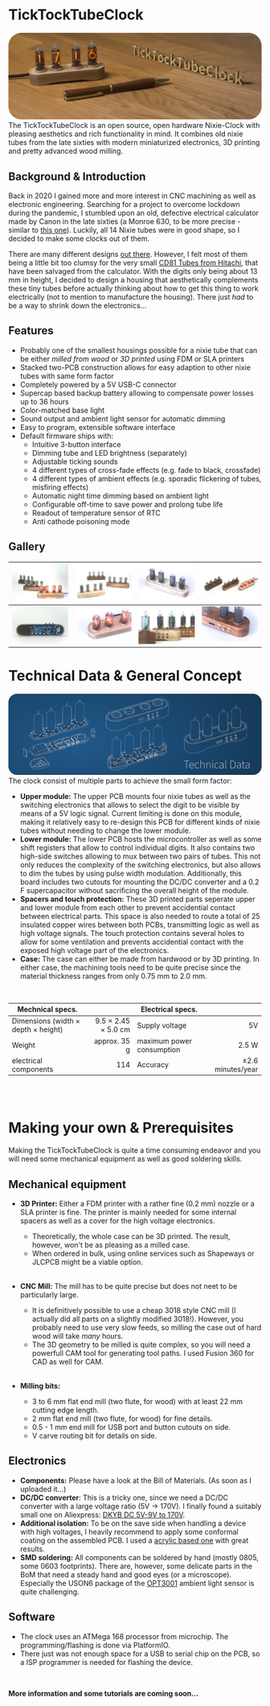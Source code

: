 # TickTockTubeClock
![TickTockTubeClock](doc/assets/logo_top.png)
The TickTockTubeClock is an open source, open hardware Nixie-Clock with pleasing aesthetics and rich functionality in mind. It combines old nixie tubes from the late sixties with modern miniaturized electronics, 3D printing and pretty advanced wood milling.  


## Background & Introduction
Back in 2020 I gained more and more interest in CNC machining as well as electronic engineering. Searching for a project to overcome lockdown during the pandemic, I stumbled upon an old, defective electrical calculator made by Canon in the late sixties (a Monroe 630, to be more precise - similar to [this one](https://www.oldcalculatormuseum.com/monroe620.html)). Luckily, all 14 Nixie tubes were in good shape, so I decided to make some clocks out of them.

There are many different designs [out there](http://www.electricstuff.co.uk/nixiegallery.html). However, I felt most of them being a little bit too clumsy for the very small [CD81 Tubes from Hitachi](https://www.swissnixie.com/tubes/CD81/), that have been salvaged from the calculator. With the digits only being about 13 mm in height, I decided to design a housing that aesthetically complements these tiny tubes before actually thinking about how to get this thing to work electrically (not to mention to manufacture the housing). There just *had* to be a way to shrink down the electronics...

## Features
* Probably one of the smallest housings possible for a nixie tube that can be either *milled from wood* or *3D printed* using FDM or SLA printers
* Stacked two-PCB construction allows for easy adaption to other nixie tubes with same form factor
* Completely powered by a 5V USB-C connector
* Supercap based backup battery allowing to compensate power losses up to 36 hours
* Color-matched base light
* Sound output and ambient light sensor for automatic dimming
* Easy to program, extensible software interface
* Default firmware ships with:
  * Intuitive 3-button interface
  * Dimming tube and LED brightness (separately)
  * Adjustable ticking sounds
  * 4 different types of cross-fade effects (e.g. fade to black, crossfade)
  * 4 different types of ambient effects (e.g. sporadic flickering of tubes, misfiring effects)
  * Automatic night time dimming based on ambient light
  * Configurable off-time to save power and prolong tube life
  * Readout of temperature sensor of RTC
  * Anti cathode poisoning mode

## Gallery
|![TickTockTubeClock](doc/gallery/002.jpg)|![TickTockTubeClock](doc/gallery/001.jpg)|![TickTockTubeClock](doc/gallery/007.jpg)|![TickTockTubeClock](doc/gallery/005.jpg)|
|:-------------------------:|:-------------------------:|:-------------------------:|:-------------------------:|
|![TickTockTubeClock](doc/gallery/004.jpg)|![TickTockTubeClock](doc/gallery/006.jpg)|![TickTockTubeClock](doc/gallery/003.jpg)|![TickTockTubeClock](doc/gallery/008.jpg)|

# Technical Data & General Concept
![Technical Data](doc/assets/tech_data.png)
The clock consist of multiple parts to achieve the small form factor:
* **Upper module:** The upper PCB mounts four nixie tubes as well as the switching electronics that allows to select the digit to be visible by means of a 5V logic signal. Current limiting is done on this module, making it relatively easy to re-design this PCB for different kinds of nixie tubes without needing to change the lower module.
* **Lower module:** The lower PCB hosts the microcontroller as well as some shift registers that allow to control individual digits. It also contains two high-side switches allowing to mux between two pairs of tubes. This not only reduces the complexity of the switching electronics, but also allows to dim the tubes by using pulse width modulation. Additionally, this board includes two cutouts for mounting the DC/DC converter and a 0.2 F supercapacitor without sacrificing the overall height of the module.
* **Spacers and touch protection:** These 3D printed parts seperate upper and lower module from each other to prevent accidential contact between electrical parts. This space is also needed to route a total of 25 insulated copper wires between both PCBs, transmitting logic as well as high voltage signals. The touch protection contains several holes to allow for some ventilation and prevents accidential contact with the exposed high voltage part of the electronics.
* **Case:** The case can either be made from hardwood or by 3D printing. In either case, the machining tools need to be quite precise since the material thickness ranges from only 0.75 mm to 2.0 mm.

<br />

| Mechnical specs. | | Electrical specs. | |
| - | -: | - | -: |
| Dimensions (width × depth × height) | 9.5 × 2.45 × 5.0 cm | Supply voltage | 5V |
| Weight | approx. 35 g| maximum power consumption | 2.5 W |
| electrical components | 114 | Accuracy | ±2.6 minutes/year |

<br /><br />

# Making your own & Prerequisites

Making the TickTockTubeClock is quite a time consuming endeavor and you will need some mechanical equipment as well as good soldering skills.

## Mechanical equipment
* **3D Printer:**
Either a FDM printer with a rather fine (0.2 mm) nozzle or a SLA printer is fine. The printer is mainly needed for some internal spacers as well as a cover for the high voltage electronics.
  * Theoretically, the whole case can be 3D printed. The result, however, won't be as pleasing as a milled case.
  * When ordered in bulk, using online services such as Shapeways or JLCPCB might be a viable option. <br /><br />

* **CNC Mill:** The mill has to be quite precise but does not neet to be particularly large.
  * It is definitively possible to use a cheap 3018 style CNC mill (I actually did all parts on a slightly modified 3018!). However, you probably need to use very slow feeds, so milling the case out of hard wood will take *many* hours.
  * The 3D geometry to be milled is quite complex, so you will need a powerfull CAM tool for generating tool paths. I used Fusion 360 for CAD as well for CAM.<br /><br />


* **Milling bits:**
  * 3 to 6 mm flat end mill (two flute, for wood) with at least 22 mm cutting edge length.
  * 2 mm flat end mill (two flute, for wood) for fine details.
  * 0.5 - 1 mm end mill for USB port and button cutouts on side.
  * V carve routing bit for details on side.

## Electronics
* **Components:** Please have a look at the Bill of Materials. (As soon as I uploaded it...)
* **DC/DC converter**: This is a tricky one, since we need a DC/DC converter with a large voltage ratio (5V -> 170V). I finally found a suitably small one on Aliexpress: [DKYB DC 5V-9V to 170V](https://www.aliexpress.com/item/32990383358.html).
* **Additional isolation:** To be on the save side when handling a device with high voltages, I heavily recommend to apply some conformal coating on the assembled PCB. I used a [acrylic based one](https://cramolin-shop.de/cramolin-plastik-400-ml-spraydose-1201611) with great results.
* **SMD soldering:** All components can be soldered by hand (mostly 0805, some 0603 footprints). There are, however, some delicate parts in the BoM that need a steady hand and good eyes (or a microscope). Especially the USON6 package of the [OPT3001](https://www.ti.com/lit/ds/symlink/opt3001.pdf?ts=1649591341957&ref_url=https%253A%252F%252Fwww.google.com%252F) ambient light sensor is quite challenging.

## Software
* The clock uses an ATMega 168 processor from microchip. The programming/flashing is done via PlatformIO.
* There just was not enough space for a USB to serial chip on the PCB, so a ISP programmer is needed for flashing the device.


<br />

**More information and some tutorials are coming soon...**